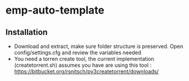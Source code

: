 # emp-auto-template

## Installation
* Download and extract, make sure folder structure is preserved. Open config/settings.cfg and review the variables needed
* You need a torren create tool, the current implementation (createtorrent.sh) assumes you have are using this tool : https://bitbucket.org/rsnitsch/py3createtorrent/downloads/ 
